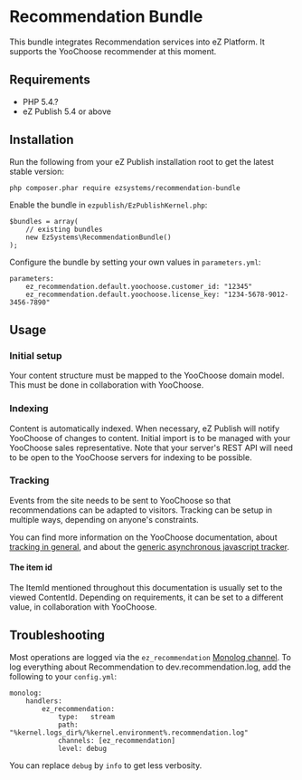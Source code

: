 # Recommendation Bundle
This bundle integrates Recommendation services into eZ Platform. It supports the YooChoose recommender at this moment.

## Requirements

- PHP 5.4.?
- eZ Publish 5.4 or above

## Installation
Run the following from your eZ Publish installation root to get the latest stable version:
```
php composer.phar require ezsystems/recommendation-bundle
```

Enable the bundle in `ezpublish/EzPublishKernel.php`:
```
$bundles = array(
    // existing bundles
    new EzSystems\RecommendationBundle()
);
```

Configure the bundle by setting your own values in `parameters.yml`:
```
parameters:
    ez_recommendation.default.yoochoose.customer_id: "12345"
    ez_recommendation.default.yoochoose.license_key: "1234-5678-9012-3456-7890"
```

## Usage

### Initial setup
Your content structure must be mapped to the YooChoose domain model. This must be done in collaboration with YooChoose.

### Indexing
Content is automatically indexed. When necessary, eZ Publish will notify YooChoose of changes to content. Initial import is to be managed with your YooChoose sales representative. Note that your server's REST API will need to be open to the YooChoose servers for indexing to be possible.

### Tracking
Events from the site needs to be sent to YooChoose so that recommendations can be adapted to visitors. Tracking can be setup in multiple ways, depending on anyone's constraints.

You can find more information on the YooChoose documentation, about [tracking in general](https://doc.yoochoose.net/display/PUBDOC/1.+Tracking+Events), and about the [generic asynchronous javascript tracker](https://doc.yoochoose.net/display/PUBDOC/Tracking+with+yc.js).

#### The item id
The ItemId mentioned throughout this documentation is usually set to the viewed ContentId. Depending on requirements, it can be set to a different value, in collaboration with YooChoose.

## Troubleshooting
Most operations are logged via the `ez_recommendation` [Monolog channel](http://symfony.com/doc/current/cookbook/logging/channels_handlers.html). To log everything about Recommendation to dev.recommendation.log, add the following to your `config.yml`:

```
monolog:
    handlers:
        ez_recommendation:
            type:   stream
            path:   "%kernel.logs_dir%/%kernel.environment%.recommendation.log"
            channels: [ez_recommendation]
            level: debug
```

You can replace `debug` by `info` to get less verbosity.
